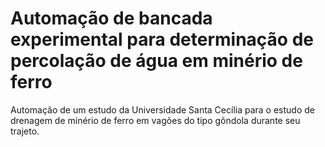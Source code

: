 # Automação de bancada experimental para determinação de percolação de água em minério de ferro

Automação de um estudo da Universidade Santa Cecília para o estudo de drenagem de minério de ferro em vagões do tipo gôndola durante seu trajeto.
